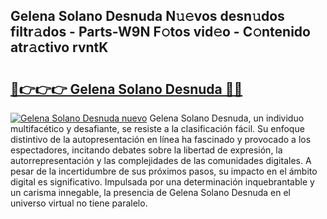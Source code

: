 ## Gelena Solano Desnuda N𝚞𝚎vos desn𝚞dos filtr𝚊dos - Parts-W9N F𝚘tos vid𝚎o - C𝚘ntenido atr𝚊ctivo rvntK

# <h2><a href="http://mb4f91x.tromn.icu/?c=Gelena+Solano+Desnuda">🔗👉👉👉 Gelena Solano Desnuda 🔗🔗</a></h2>

[![Gelena Solano Desnuda nuevo](https://i.imgur.com/pEAQMta.gif)](http://mb4f91x.tromn.icu/?c=Gelena+Solano+Desnuda)
Gelena Solano Desnuda, un individuo multifacético y desafiante, se resiste a la clasificación fácil. Su enfoque distintivo de la autopresentación en línea ha fascinado y provocado a los espectadores, incitando debates sobre la libertad de expresión, la autorrepresentación y las complejidades de las comunidades digitales. A pesar de la incertidumbre de sus próximos pasos, su impacto en el ámbito digital es significativo. Impulsada por una determinación inquebrantable y un carisma innegable, la presencia de Gelena Solano Desnuda en el universo virtual no tiene paralelo.
